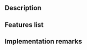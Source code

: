 <!-- Checklist before submission:

 - I have read the [contribution guidelines](../CONTRIBUTING.md).
 - I have updated the documentation, if applicable.
 - I have ensured that the change is tested somewhere.
 - I have followed the prevailing code style (for history readability and limit conflicts for maintainance).

-->
## Description



## Features list

<!--
- [ ] Feature one. Fix #XXX
- [ ] Improve something else
- [ ] Connect to #3 (to declare link to issues without closing it when the PR is merged).
- [X] Add "X" when it is done.
-->


## Implementation remarks


<!--
Explain main implementation choices.
It is also the right place to ask for feedback and help when you hesitate on the implementation.
-->

